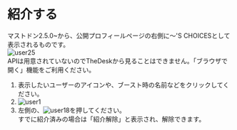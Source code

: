 # 紹介する

マストドン2.5.0~から、公開プロフィールページの右側に～'S CHOICESとして表示されるものです。  
![user25](https://dl.thedesk.top/media/user25.PNG)  
APIは用意されていないのでTheDeskから見ることはできません。「ブラウザで開く」機能をご利用ください。 

1. 表示したいユーザーのアイコンや、ブースト時の名前などをクリックしてください。
1. ![user1](https://dl.thedesk.top/media/user1.PNG)
1. 左側の、![user18](https://dl.thedesk.top/media/user18.PNG)を押してください。  
すでに紹介済みの場合は「紹介解除」と表示され、解除できます。
